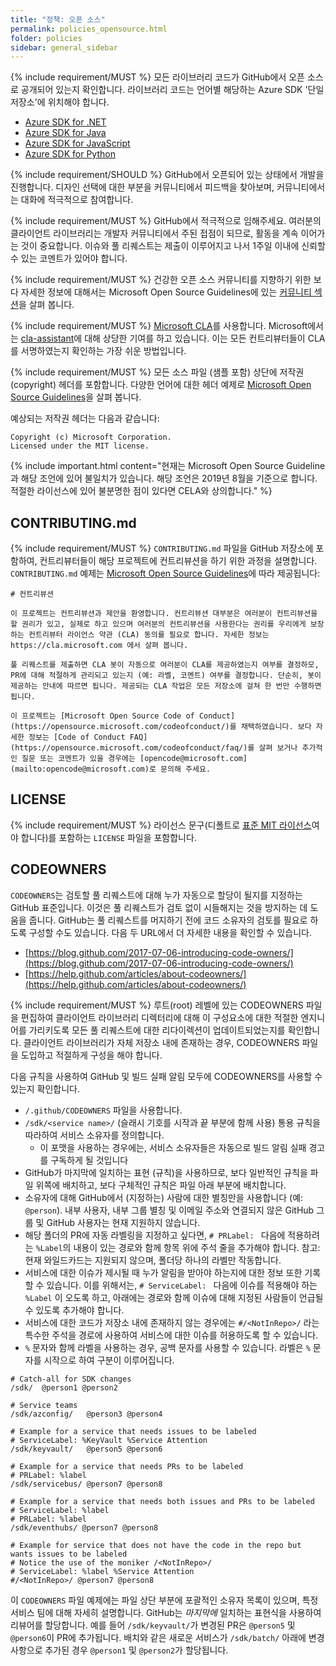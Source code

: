 ```yaml
---
title: "정책: 오픈 소스"
permalink: policies_opensource.html
folder: policies
sidebar: general_sidebar
---
```


{% include requirement/MUST %} 모든 라이브러리 코드가 GitHub에서 오픈 소스로 공개되어 있는지 확인합니다. 라이브러리 코드는 언어별 해당하는 Azure SDK '단일 저장소'에 위치해야 합니다.

* [Azure SDK for .NET](https://github.com/Azure/azure-sdk-for-net)
* [Azure SDK for Java](https://github.com/Azure/azure-sdk-for-java)
* [Azure SDK for JavaScript](https://github.com/Azure/azure-sdk-for-js)
* [Azure SDK for Python](https://github.com/Azure/azure-sdk-for-python)

{% include requirement/SHOULD %} GitHub에서 오픈되어 있는 상태에서 개발을 진행합니다. 디자인 선택에 대한 부분을 커뮤니티에서 피드백을 찾아보며, 커뮤니티에서는 대화에 적극적으로 참여합니다.

{% include requirement/MUST %} GitHub에서 적극적으로 임해주세요. 여러분의 클라이언트 라이브러리는 개발자 커뮤니티에서 주된 접점이 되므로, 활동을 계속 이어가는 것이 중요합니다. 이슈와 풀 리퀘스트는 제출이 이루어지고 나서 1주일 이내에 신뢰할 수 있는 코멘트가 있어야 합니다.

{% include requirement/MUST %} 건강한 오픈 소스 커뮤니티를 지향하기 위한 보다 자세한 정보에 대해서는 Microsoft Open Source Guidelines에 있는 [커뮤니티 섹션](https://docs.opensource.microsoft.com/releasing/foster-your-community.html)을 살펴 봅니다.

{% include requirement/MUST %} [Microsoft CLA](https://cla.opensource.microsoft.com/)를 사용합니다. Microsoft에서는 [cla-assistant](https://cla-assistant.io/)에 대해 상당한 기여를 하고 있습니다. 이는 모든 컨트리뷰터들이 CLA를 서명하였는지 확인하는 가장 쉬운 방법입니다.

{% include requirement/MUST %} 모든 소스 파일 (샘플 포함) 상단에 저작권(copyright) 헤더를 포함합니다. 다양한 언어에 대한 헤더 예제로 [Microsoft Open Source Guidelines](https://docs.opensource.microsoft.com/releasing/copyright-headers.html)을 살펴 봅니다.

예상되는 저작권 헤더는 다음과 같습니다:

```fundamental
Copyright (c) Microsoft Corporation.
Licensed under the MIT license.
```

{% include important.html content="현재는 Microsoft Open Source Guideline과 해당 조언에 있어 불일치가 있습니다. 해당 조언은 2019년 8월을 기준으로 합니다. 적절한 라이선스에 있어 불분명한 점이 있다면 CELA와 상의합니다." %}

## CONTRIBUTING.md

{% include requirement/MUST %} `CONTRIBUTING.md` 파일을 GitHub 저장소에 포함하여, 컨트리뷰터들이 해당 프로젝트에 컨트리뷰션을 하기 위한 과정을 설명합니다. `CONTRIBUTING.md` 예제는 [Microsoft Open Source Guidelines](https://docs.opensource.microsoft.com/releasing/overview.html)에 따라 제공됩니다:

```
# 컨트리뷰션

이 프로젝트는 컨트리뷰션과 제안을 환영합니다. 컨트리뷰션 대부분은 여러분이 컨트리뷰션을 할 권리가 있고, 실제로 하고 있으며 여러분의 컨트리뷰션을 사용한다는 권리를 우리에게 보장하는 컨트리뷰터 라이언스 약관 (CLA) 동의를 필요로 합니다. 자세한 정보는 https://cla.microsoft.com 에서 살펴 봅니다.

풀 리퀘스트를 제출하면 CLA 봇이 자동으로 여러분이 CLA를 제공하였는지 여부를 결정하모, PR에 대해 적절하게 관리되고 있는지 (예: 라벨, 코멘트) 여부를 결정합니다. 단순히, 봇이 제공하는 안내에 따르면 됩니다. 제공되는 CLA 작업은 모든 저장소에 걸쳐 한 번만 수행하면 됩니다.

이 프로젝트는 [Microsoft Open Source Code of Conduct](https://opensource.microsoft.com/codeofconduct/)를 채택하였습니다. 보다 자세한 정보는 [Code of Conduct FAQ](https://opensource.microsoft.com/codeofconduct/faq/)를 살펴 보거나 추가적인 질문 또는 코멘트가 있을 경우에는 [opencode@microsoft.com](mailto:opencode@microsoft.com)로 문의해 주세요.
```

## LICENSE

{% include requirement/MUST %} 라이선스 문구(디폴트로 [표준 MIT 라이선스](https://docs.opensource.microsoft.com/releasing/overview.html#license-files)여야 합니다)를 포함하는 `LICENSE` 파일을 포함합니다.

## CODEOWNERS

`CODEOWNERS`는 검토할 풀 리퀘스트에 대해 누가 자동으로 할당이 될지를 지정하는 GitHub 표준입니다. 이것은 풀 리퀘스트가 검토 없이 시들해지는 것을 방지하는 데 도움을 줍니다. GitHub는 풀 리퀘스트를 머지하기 전에 코드 소유자의 검토를 필요로 하도록 구성할 수도 있습니다. 다음 두 URL에서 더 자세한 내용을 확인할 수 있습니다.

- [https://blog.github.com/2017-07-06-introducing-code-owners/](https://blog.github.com/2017-07-06-introducing-code-owners/)
- [https://help.github.com/articles/about-codeowners/](https://help.github.com/articles/about-codeowners/)

{% include requirement/MUST %} 루트(root) 레벨에 있는 CODEOWNERS 파일을 편집하여 클라이언트 라이브러리 디렉터리에 대해 이 구성요소에 대한 적절한 엔지니어를 가리키도록 모든 풀 리퀘스트에 대한 리다이렉션이 업데이트되었는지를 확인합니다. 클라이언트 라이브러리가 자체 저장소 내에 존재하는 경우, CODEOWNERS 파일을 도입하고 적절하게 구성을 해야 합니다.

다음 규칙을 사용하여 GitHub 및 빌드 실패 알림 모두에 CODEOWNERS를 사용할 수 있는지 확인합니다.

* `/.github/CODEOWNERS` 파일을 사용합니다.
* `/sdk/<service name>/` (슬래시 기호를 시작과 끝 부분에 함께 사용) 통용 규칙을 따라하여 서비스 소유자를 정의합니다.
  * 이 포맷을 사용하는 경우에는, 서비스 소유자들은 자동으로 빌드 알림 실패 경고를 구독하게 될 것입니다
* GitHub가 마지막에 일치하는 표현 (규칙)을 사용하므로, 보다 일반적인 규칙을 파일 위쪽에 배치하고, 보다 구체적인 규칙은 파일 아래 부분에 배치합니다.
* 소유자에 대해 GitHub에서 (지정하는) 사람에 대한 별칭만을 사용합니다 (예: `@person`). 내부 사용자, 내부 그룹 별칭 및 이메일 주소와 연결되지 않은 GitHub 그룹 및 GitHub 사용자는 현재 지원하지 않습니다.
* 해당 폴더의 PR에 자동 라벨링을 지정하고 싶다면,  `# PRLabel: ` 다음에 적용하려는 `%Label`의 내용이 있는 경로와 함께 항목 위에 주석 줄을 추가해야 합니다. 참고: 현재 와일드카드는 지원되지 않으며, 폴더당 하나의 라벨만 작동합니다. 
* 서비스에 대한 이슈가 제시될 때 누가 알림을 받아야 하는지에 대한 정보 또한 기록할 수 있습니다. 이를 위해서는, `# ServiceLabel: ` 다음에 이슈를 적용해야 하는 `%Label` 이 오도록 하고, 아래에는 경로와 함께 이슈에 대해 지정된 사람들이 언급될 수 있도록 추가해야 합니다.
* 서비스에 대한 코드가 저장소 내에 존재하지 않는 경우에는 `#/<NotInRepo>/` 라는 특수한 주석을 경로에 사용하여 서비스에 대한 이슈를 허용하도록 할 수 있습니다.
* `%` 문자와 함께 라벨을 사용하는 경우, 공백 문자를 사용할 수 있습니다. 라벨은 `%` 문자를 시작으로 하여 구분이 이루어집니다.

```gitignore
# Catch-all for SDK changes
/sdk/  @person1 @person2

# Service teams
/sdk/azconfig/   @person3 @person4

# Example for a service that needs issues to be labeled
# ServiceLabel: %KeyVault %Service Attention
/sdk/keyvault/   @person5 @person6

# Example for a service that needs PRs to be labeled
# PRLabel: %label
/sdk/servicebus/ @person7 @person8

# Example for a service that needs both issues and PRs to be labeled
# ServiceLabel: %label
# PRLabel: %label
/sdk/eventhubs/ @person7 @person8

# Example for service that does not have the code in the repo but wants issues to be labeled
# Notice the use of the moniker /<NotInRepo>/
# ServiceLabel: %label %Service Attention
#/<NotInRepo>/ @person7 @person8

```

이 `CODEOWNERS` 파일 예제에는 파일 상단 부분에 포괄적인 소유자 목록이 있으며, 특정 서비스 팀에 대해 자세히 설명합니다. GitHub는 *마지막에* 일치하는 표현식을 사용하여 리뷰어를 할당합니다. 예를 들어 `/sdk/keyvault/`가 변경된 PR은 `@person5` 및 `@person6`이 PR에 추가됩니다. 배치와 같은 새로운 서비스가 `/sdk/batch/` 아래에 변경 사항으로 추가된 경우 `@person1` 및 `@person2`가 할당됩니다.
